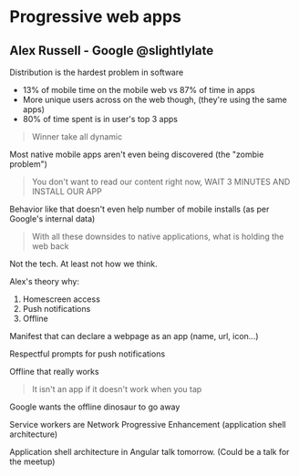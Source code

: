 Progressive web apps
====================

## Alex Russell - Google @slightlylate

Distribution is the hardest problem in software

* 13% of mobile time on the mobile web vs 87% of time in apps
* More unique users across on the web though, (they're using the same apps)
* 80% of time spent is in user's top 3 apps

> Winner take all dynamic

Most native mobile apps aren't even being discovered (the "zombie problem")

> You don't want to read our content right now, WAIT 3 MINUTES AND INSTALL OUR APP

Behavior like that doesn't even help number of mobile installs (as per Google's internal data)

> With all these downsides to native applications, what is holding the web back

Not the tech. At least not how we think.

Alex's theory why:

1. Homescreen access
2. Push notifications
3. Offline

Manifest that can declare a webpage as an app (name, url, icon...)

Respectful prompts for push notifications

Offline that really works

> It isn't an app if it doesn't work when you tap

Google wants the offline dinosaur to go away

Service workers are Network Progressive Enhancement (application shell architecture)

Application shell architecture in Angular talk tomorrow. (Could be a talk for the meetup)
